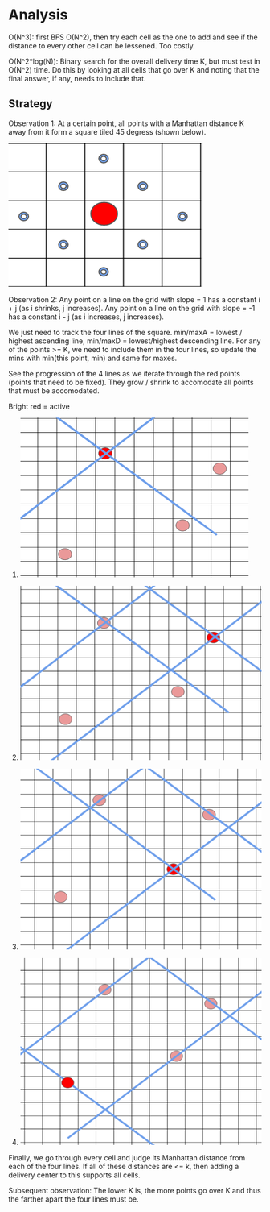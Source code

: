# Analysis

O(N^3): first BFS O(N^2), then try each cell as the one to add and see if the distance to every other cell can be lessened. Too costly.

O(N^2*log(N)): Binary search for the overall delivery time K, but must test in O(N^2) time. Do this by looking at all cells that go over K and noting that the final answer, if any, needs to include that.

## Strategy
Observation 1: At a certain point, all points with a Manhattan distance K away from it form a square tiled 45 degress (shown below).

![](Basic.png)

Observation 2: Any point on a line on the grid with slope = 1 has a constant i + j (as i shrinks, j increases). Any point on a line on the grid with slope = -1 has a constant i - j (as i increases, j increases). 

We just need to track the four lines of the square. min/maxA = lowest / highest ascending line, min/maxD = lowest/highest descending line.
For any of the points >= K, we need to include them in the four lines, so update the mins with min(this point, min) and same for maxes. 

See the progression of the 4 lines as we iterate through the red points (points that need to be fixed). They grow / shrink to accomodate all points that must be accomodated.

Bright red = active

1. ![](1.png)

2. ![](2.png)

3. ![](3.png)

4. ![](4.png)

Finally, we go through every cell and judge its Manhattan distance from each of the four lines. If all of these distances are <= k, then adding a delivery center to this supports all cells.

Subsequent observation: The lower K is, the more points go over K and thus the farther apart the four lines must be. 